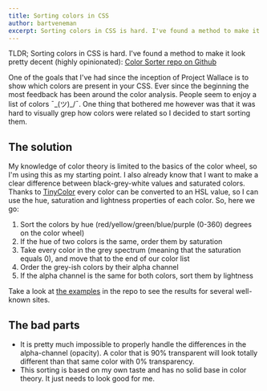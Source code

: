 ```yaml
---
title: Sorting colors in CSS
author: bartveneman
excerpt: Sorting colors in CSS is hard. I've found a method to make it look pretty decent
---
```


TLDR; Sorting colors in CSS is hard. I've found a method to make it look pretty decent (highly opinionated): [Color Sorter repo on Github](https://github.com/projectwallace/color-sorter)

One of the goals that I've had since the inception of Project Wallace is to show which colors are present in your CSS. Ever since the beginning the most feedback has been around the color analysis. People seem to enjoy a list of colors ¯\_(ツ)\_/¯. One thing that bothered me however was that it was hard to visually grep how colors were related so I decided to start sorting them.

## The solution

My knowledge of color theory is limited to the basics of the color wheel, so I'm using this as my starting point. I also already know that I want to make a clear difference between black-grey-white values and saturated colors. Thanks to [TinyColor](http://bgrins.github.io/TinyColor/) every color can be converted to an HSL value, so I can use the hue, saturation and lightness properties of each color. So, here we go:

1. Sort the colors by hue (red/yellow/green/blue/purple (0-360) degrees on the color wheel)
1. If the hue of two colors is the same, order them by saturation
1. Take every color in the grey spectrum (meaning that the saturation equals 0), and move that to the end of our color list
1. Order the grey-ish colors by their alpha channel
1. If the alpha channel is the same for both colors, sort them by lightness

Take a look at [the examples](https://github.com/projectwallace/color-sorter#examples) in the repo to see the results for several well-known sites.

## The bad parts

- It is pretty much impossible to properly handle the differences in the alpha-channel (opacity). A color that is 90% transparent will look totally different than that same color with 0% transparency.
- This sorting is based on my own taste and has no solid base in color theory. It just needs to look good for me.
